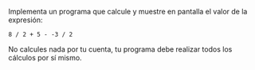 
Implementa un programa que calcule y muestre en pantalla el valor de la expresión:

```
8 / 2 + 5 - -3 / 2
```

No calcules nada por tu cuenta, tu programa debe realizar todos los cálculos por sí mismo.
